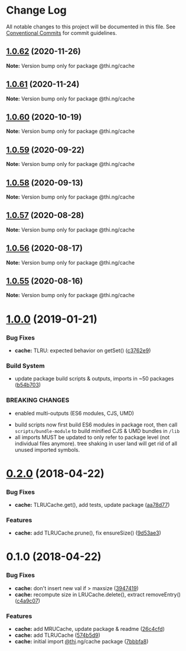 # Change Log

All notable changes to this project will be documented in this file.
See [Conventional Commits](https://conventionalcommits.org) for commit guidelines.

## [1.0.62](https://github.com/thi-ng/umbrella/compare/@thi.ng/cache@1.0.61...@thi.ng/cache@1.0.62) (2020-11-26)

**Note:** Version bump only for package @thi.ng/cache





## [1.0.61](https://github.com/thi-ng/umbrella/compare/@thi.ng/cache@1.0.60...@thi.ng/cache@1.0.61) (2020-11-24)

**Note:** Version bump only for package @thi.ng/cache





## [1.0.60](https://github.com/thi-ng/umbrella/compare/@thi.ng/cache@1.0.59...@thi.ng/cache@1.0.60) (2020-10-19)

**Note:** Version bump only for package @thi.ng/cache





## [1.0.59](https://github.com/thi-ng/umbrella/compare/@thi.ng/cache@1.0.58...@thi.ng/cache@1.0.59) (2020-09-22)

**Note:** Version bump only for package @thi.ng/cache





## [1.0.58](https://github.com/thi-ng/umbrella/compare/@thi.ng/cache@1.0.57...@thi.ng/cache@1.0.58) (2020-09-13)

**Note:** Version bump only for package @thi.ng/cache





## [1.0.57](https://github.com/thi-ng/umbrella/compare/@thi.ng/cache@1.0.56...@thi.ng/cache@1.0.57) (2020-08-28)

**Note:** Version bump only for package @thi.ng/cache





## [1.0.56](https://github.com/thi-ng/umbrella/compare/@thi.ng/cache@1.0.55...@thi.ng/cache@1.0.56) (2020-08-17)

**Note:** Version bump only for package @thi.ng/cache





## [1.0.55](https://github.com/thi-ng/umbrella/compare/@thi.ng/cache@1.0.54...@thi.ng/cache@1.0.55) (2020-08-16)

**Note:** Version bump only for package @thi.ng/cache





# [1.0.0](https://github.com/thi-ng/umbrella/compare/@thi.ng/cache@0.2.40...@thi.ng/cache@1.0.0) (2019-01-21)

### Bug Fixes

* **cache:** TLRU: expected behavior on getSet() ([c3762e9](https://github.com/thi-ng/umbrella/commit/c3762e9))

### Build System

* update package build scripts & outputs, imports in ~50 packages ([b54b703](https://github.com/thi-ng/umbrella/commit/b54b703))

### BREAKING CHANGES

* enabled multi-outputs (ES6 modules, CJS, UMD)

- build scripts now first build ES6 modules in package root, then call
  `scripts/bundle-module` to build minified CJS & UMD bundles in `/lib`
- all imports MUST be updated to only refer to package level
  (not individual files anymore). tree shaking in user land will get rid of
  all unused imported symbols.

<a name="0.2.0"></a>
# [0.2.0](https://github.com/thi-ng/umbrella/compare/@thi.ng/cache@0.1.0...@thi.ng/cache@0.2.0) (2018-04-22)

### Bug Fixes

* **cache:** TLRUCache.get(), add tests, update package ([aa78d77](https://github.com/thi-ng/umbrella/commit/aa78d77))

### Features

* **cache:** add TLRUCache.prune(), fix ensureSize() ([9d53ae3](https://github.com/thi-ng/umbrella/commit/9d53ae3))

<a name="0.1.0"></a>
# 0.1.0 (2018-04-22)

### Bug Fixes

* **cache:** don't insert new val if > maxsize ([3947419](https://github.com/thi-ng/umbrella/commit/3947419))
* **cache:** recompute size in LRUCache.delete(), extract removeEntry() ([c4a9c07](https://github.com/thi-ng/umbrella/commit/c4a9c07))

### Features

* **cache:** add MRUCache, update package & readme ([26c4cfd](https://github.com/thi-ng/umbrella/commit/26c4cfd))
* **cache:** add TLRUCache ([574b5d9](https://github.com/thi-ng/umbrella/commit/574b5d9))
* **cache:** initial import [@thi](https://github.com/thi).ng/cache package ([7bbbfa8](https://github.com/thi-ng/umbrella/commit/7bbbfa8))
